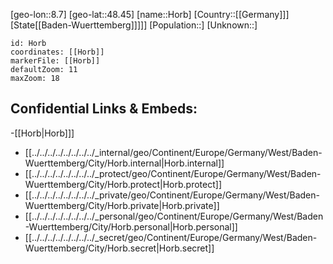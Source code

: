 ﻿---
location: [48.45,8.7]
mapzoom: [7,12] 
mapmarker: city 
type: City
tags:
- geo/City


SpocWebEntityId: 31025
isDeleted: false
confidential: public

---
[geo-lon::8.7]
[geo-lat::48.45]
[name::Horb]
[Country::[[Germany]]]
[State[[Baden-Wuerttemberg]]]]]
[Population::]
[Unknown::]


```leaflet
id: Horb
coordinates: [[Horb]]
markerFile: [[Horb]]
defaultZoom: 11 
maxZoom: 18
```


## Confidential Links & Embeds: 
-[[Horb|Horb]]] 
- [[../../../../../../../../_internal/geo/Continent/Europe/Germany/West/Baden-Wuerttemberg/City/Horb.internal|Horb.internal]] 
- [[../../../../../../../../_protect/geo/Continent/Europe/Germany/West/Baden-Wuerttemberg/City/Horb.protect|Horb.protect]] 
- [[../../../../../../../../_private/geo/Continent/Europe/Germany/West/Baden-Wuerttemberg/City/Horb.private|Horb.private]] 
- [[../../../../../../../../_personal/geo/Continent/Europe/Germany/West/Baden-Wuerttemberg/City/Horb.personal|Horb.personal]] 
- [[../../../../../../../../_secret/geo/Continent/Europe/Germany/West/Baden-Wuerttemberg/City/Horb.secret|Horb.secret]] 
